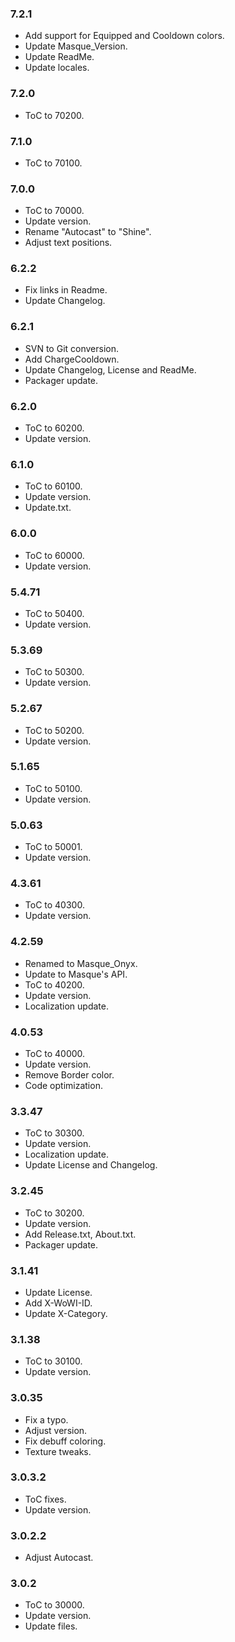 ### 7.2.1 ###

- Add support for Equipped and Cooldown colors.
- Update Masque_Version.
- Update ReadMe.
- Update locales.

### 7.2.0 ###

- ToC to 70200.

### 7.1.0 ###

- ToC to 70100.

### 7.0.0 ###

- ToC to 70000.
- Update version.
- Rename "Autocast" to "Shine".
- Adjust text positions.

### 6.2.2 ###

- Fix links in Readme.
- Update Changelog.

### 6.2.1 ###

- SVN to Git conversion.
- Add ChargeCooldown.
- Update Changelog, License and ReadMe.
- Packager update.

### 6.2.0 ###

- ToC to 60200.
- Update version.

### 6.1.0 ###

- ToC to 60100.
- Update version.
- Update.txt.

### 6.0.0 ###

- ToC to 60000.
- Update version.

### 5.4.71 ###

- ToC to 50400.
- Update version.

### 5.3.69 ###

- ToC to 50300.
- Update version.

### 5.2.67 ###

- ToC to 50200.
- Update version.

### 5.1.65 ###

- ToC to 50100.
- Update version.

### 5.0.63 ###

- ToC to 50001.
- Update version.

### 4.3.61 ###

- ToC to 40300.
- Update version.

### 4.2.59 ###

- Renamed to Masque_Onyx.
- Update to Masque's API.
- ToC to 40200.
- Update version.
- Localization update.

### 4.0.53 ###

- ToC to 40000.
- Update version.
- Remove Border color.
- Code optimization.

### 3.3.47 ###

- ToC to 30300.
- Update version.
- Localization update.
- Update License and Changelog.

### 3.2.45 ###

- ToC to 30200.
- Update version.
- Add Release.txt, About.txt.
- Packager update.

### 3.1.41 ###

- Update License.
- Add X-WoWI-ID.
- Update X-Category.

### 3.1.38 ###

- ToC to 30100.
- Update version.

### 3.0.35 ###

- Fix a typo.
- Adjust version.
- Fix debuff coloring.
- Texture tweaks.

### 3.0.3.2 ###

- ToC fixes.
- Update version.

### 3.0.2.2 ###

- Adjust Autocast.

### 3.0.2 ###

- ToC to 30000.
- Update version.
- Update files.
